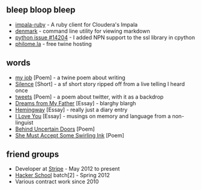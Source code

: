 bleep bloop bleep
-----------------

- [impala-ruby](http://github.com/colinmarc/impala-ruby) - A ruby client for Cloudera's Impala
- [denmark](http://github.com/colinmarc/denmark) - command line utility for viewing markdown
- [python issue #14204](http://hg.python.org/cpython/rev/2514a4e2b3ce) - I added NPN support to the ssl library in cpython
- [philome.la](http://philome.la) - free twine hosting

words
------

- [my job](http://philome.la/colinmarc/my-job) [Poem] - a twine poem about writing
- [Silence](/silence.html) [Short] - a sf short story ripped off from a live telling I heard once
- [tweets](/tweets.html) [Poem] - a poem about twitter, with it as a backdrop
- [Dreams from My Father](/dreams.html) [Essay] - blarghy blargh
- [Hemingway](/hemingway.html) [Essay] - really just a diary entry
- [I Love You](/iloveyou.html) [Essay] - musings on memory and language from a non-linguist
- [Behind Uncertain Doors](/doors.html) [Poem]
- [She Must Accept Some Swirling Ink](/ink.html) [Poem]

friend groups
-------------

- Developer at [Stripe](http://stripe.com) - May 2012 to present
- [Hacker School](http://hackerschool.com) batch[2] - Spring 2012
- Various contract work since 2010
